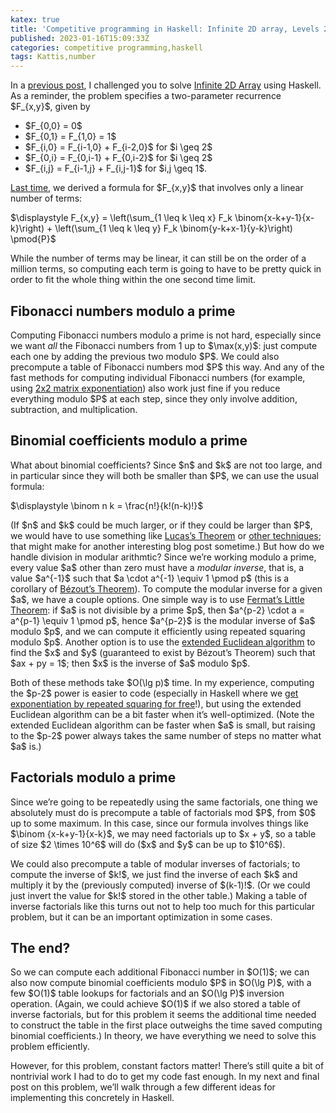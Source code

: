 ```yaml
---
katex: true
title: 'Competitive programming in Haskell: Infinite 2D array, Levels 2 and 3'
published: 2023-01-16T15:09:33Z
categories: competitive programming,haskell
tags: Kattis,number
---
```


<p>In a <a href="https://byorgey.wordpress.com/2022/09/01/competitive-programming-in-haskell-infinite-2d-array/">previous post</a>, I challenged you to solve <a href="https://open.kattis.com/problems/infinite2darray">Infinite 2D Array</a> using Haskell. As a reminder, the problem specifies a two-parameter recurrence $F_{x,y}$, given by</p>
<ul>
<li>$F_{0,0} = 0$</li>
<li>$F_{0,1} = F_{1,0} = 1$</li>
<li>$F_{i,0} = F_{i-1,0} + F_{i-2,0}$ for $i \geq 2$</li>
<li>$F_{0,i} = F_{0,i-1} + F_{0,i-2}$ for $i \geq 2$</li>
<li>$F_{i,j} = F_{i-1,j} + F_{i,j-1}$ for $i,j \geq 1$.</li>
</ul>
<p><a href="https://byorgey.wordpress.com/2022/12/03/competitive-programming-in-haskell-infinite-2d-array-level-1/">Last time</a>, we derived a formula for $F_{x,y}$ that involves only a linear number of terms:</p>
<p>$\displaystyle F_{x,y} = \left(\sum_{1 \leq k \leq x} F_k \binom{x-k+y-1}{x-k}\right) + \left(\sum_{1 \leq k \leq y} F_k \binom{y-k+x-1}{y-k}\right) \pmod{P}$</p>
<p>While the number of terms may be linear, it can still be on the order of a million terms, so computing each term is going to have to be pretty quick in order to fit the whole thing within the one second time limit.</p>
<h2 id="fibonacci-numbers-modulo-a-prime">Fibonacci numbers modulo a prime</h2>
<p>Computing Fibonacci numbers modulo a prime is not hard, especially since we want <em>all</em> the Fibonacci numbers from 1 up to $\max(x,y)$: just compute each one by adding the previous two modulo $P$. We could also precompute a table of Fibonacci numbers mod $P$ this way. And any of the fast methods for computing individual Fibonacci numbers (for example, using <a href="https://www.haskellforall.com/2020/04/blazing-fast-fibonacci-numbers-using.html">2x2 matrix exponentiation</a>) also work just fine if you reduce everything modulo $P$ at each step, since they only involve addition, subtraction, and multiplication.</p>
<h2 id="binomial-coefficients-modulo-a-prime">Binomial coefficients modulo a prime</h2>
<p>What about binomial coefficients? Since $n$ and $k$ are not too large, and in particular since they will both be smaller than $P$, we can use the usual formula:</p>
<p>$\displaystyle \binom n k = \frac{n!}{k!(n-k)!}$</p>
<p>(If $n$ and $k$ could be much larger, or if they could be larger than $P$, we would have to use something like <a href="https://en.wikipedia.org/wiki/Lucas%27s_theorem">Lucas’s Theorem</a> or <a href="https://cp-algorithms.com/combinatorics/binomial-coefficients.html">other techniques</a>; that might make for another interesting blog post sometime.) But how do we handle division in modular arithmtic? Since we’re working modulo a prime, every value $a$ other than zero must have a <em>modular inverse</em>, that is, a value $a^{-1}$ such that $a \cdot a^{-1} \equiv 1 \pmod p$ (this is a corollary of <a href="https://mathlesstraveled.com/2015/11/25/mablowrimo-24-bezouts-identity/">Bézout’s Theorem</a>). To compute the modular inverse for a given $a$, we have a couple options. One simple way is to use <a href="https://mathlesstraveled.com/2017/10/14/four-formats-for-fermat/">Fermat’s Little Theorem</a>: if $a$ is not divisible by a prime $p$, then $a^{p-2} \cdot a = a^{p-1} \equiv 1 \pmod p$, hence $a^{p-2}$ is the modular inverse of $a$ modulo $p$, and we can compute it efficiently using repeated squaring modulo $p$. Another option is to use the <a href="https://en.wikipedia.org/wiki/Extended_Euclidean_algorithm">extended Euclidean algorithm</a> to find the $x$ and $y$ (guaranteed to exist by Bézout’s Theorem) such that $ax + py = 1$; then $x$ is the inverse of $a$ modulo $p$.</p>
<p>Both of these methods take $O(\lg p)$ time. In my experience, computing the $p-2$ power is easier to code (especially in Haskell where we <a href="https://byorgey.wordpress.com/2020/02/15/competitive-programming-in-haskell-modular-arithmetic-part-1/">get exponentiation by repeated squaring for free</a>!), but using the extended Euclidean algorithm can be a bit faster when it’s well-optimized. (Note the extended Euclidean algorithm can be faster when $a$ is small, but raising to the $p-2$ power always takes the same number of steps no matter what $a$ is.)</p>
<h2 id="factorials-modulo-a-prime">Factorials modulo a prime</h2>
<p>Since we’re going to be repeatedly using the same factorials, one thing we absolutely must do is precompute a table of factorials mod $P$, from $0$ up to some maximum. In this case, since our formula involves things like $\binom {x-k+y-1}{x-k}$, we may need factorials up to $x + y$, so a table of size $2 \times 10^6$ will do ($x$ and $y$ can be up to $10^6$).</p>
<p>We could also precompute a table of modular inverses of factorials; to compute the inverse of $k!$, we just find the inverse of each $k$ and multiply it by the (previously computed) inverse of $(k-1)!$. (Or we could just invert the value for $k!$ stored in the other table.) Making a table of inverse factorials like this turns out not to help too much for this particular problem, but it can be an important optimization in some cases.</p>
<h2 id="the-end">The end?</h2>
<p>So we can compute each additional Fibonacci number in $O(1)$; we can also now compute binomial coefficients modulo $P$ in $O(\lg P)$, with a few $O(1)$ table lookups for factorials and an $O(\lg P)$ inversion operation. (Again, we could achieve $O(1)$ if we also stored a table of inverse factorials, but for this problem it seems the additional time needed to construct the table in the first place outweighs the time saved computing binomial coefficients.) In theory, we have everything we need to solve this problem efficiently.</p>
<p>However, for this problem, constant factors matter! There’s still quite a bit of nontrivial work I had to do to get my code fast enough. In my next and final post on this problem, we’ll walk through a few different ideas for implementing this concretely in Haskell.</p>

